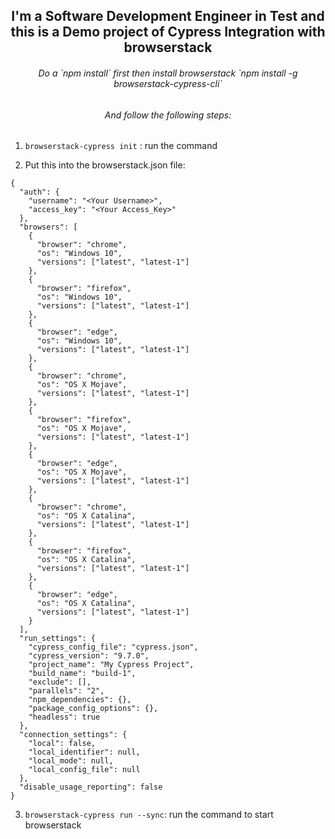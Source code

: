 <h2 align="center">
I'm a Software Development Engineer in Test and this is a Demo project of Cypress Integration with browserstack
</h2> 
<h6 align="center">
Do a `npm install` first then install browserstack `npm install -g browserstack-cypress-cli`
</h6>
<h6 align="center">
And follow the following steps:
</h6>
<p align="left">

1. `browserstack-cypress init` : run the command

2. Put this into the browserstack.json file:

```
{
  "auth": {
    "username": "<Your Username>",
    "access_key": "<Your Access_Key>"
  },
  "browsers": [
    {
      "browser": "chrome",
      "os": "Windows 10",
      "versions": ["latest", "latest-1"]
    },
    {
      "browser": "firefox",
      "os": "Windows 10",
      "versions": ["latest", "latest-1"]
    },
    {
      "browser": "edge",
      "os": "Windows 10",
      "versions": ["latest", "latest-1"]
    },
    {
      "browser": "chrome",
      "os": "OS X Mojave",
      "versions": ["latest", "latest-1"]
    },
    {
      "browser": "firefox",
      "os": "OS X Mojave",
      "versions": ["latest", "latest-1"]
    },
    {
      "browser": "edge",
      "os": "OS X Mojave",
      "versions": ["latest", "latest-1"]
    },
    {
      "browser": "chrome",
      "os": "OS X Catalina",
      "versions": ["latest", "latest-1"]
    },
    {
      "browser": "firefox",
      "os": "OS X Catalina",
      "versions": ["latest", "latest-1"]
    },
    {
      "browser": "edge",
      "os": "OS X Catalina",
      "versions": ["latest", "latest-1"]
    }
  ],
  "run_settings": {
    "cypress_config_file": "cypress.json",
    "cypress_version": "9.7.0",
    "project_name": "My Cypress Project",
    "build_name": "build-1",
    "exclude": [],
    "parallels": "2",
    "npm_dependencies": {},
    "package_config_options": {},
    "headless": true
  },
  "connection_settings": {
    "local": false,
    "local_identifier": null,
    "local_mode": null,
    "local_config_file": null
  },
  "disable_usage_reporting": false
}

```

3. `browserstack-cypress run --sync`: run the command to start browserstack
</p>
